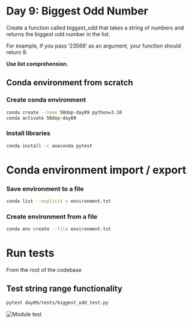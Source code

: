 # Day 9: Biggest Odd Number

Create a function called biggest_odd that takes a string of numbers and returns the biggest odd number in the list. 

For example, if you pass ‘23569’ as an argument, your function should return 9. 

**Use list comprehension.**

## Conda environment from scratch

### Create conda environment

``` bash
conda create --name 50dop-day09 python=3.10 
conda activate 50dop-day09
```

### Install libraries

``` bash
conda install -c anaconda pytest
```

# Conda environment import / export

### Save environment to a file

``` bash
conda list --explicit > environment.txt
```

### Create environment from a file

``` bash
conda env create --file environment.txt
```

# Run tests

From the root of the codebase

## Test string range functionality

``` bash
pytest day09/tests/biggest_odd_test.py
```

![Module test](image-day09-test-module.png "Module test")
